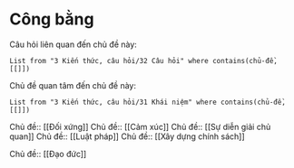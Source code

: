# Công bằng
Câu hỏi liên quan đến chủ đề này:
```dataview
List from "3 Kiến thức, câu hỏi/32 Câu hỏi" where contains(chủ-đề,[[]]) 
```

Chủ đề quan tâm đến chủ đề này:
```dataview
List from "3 Kiến thức, câu hỏi/31 Khái niệm" where contains(chủ-đề,[[]]) 
```
 
Chủ đề:: [[Đối xứng]]
Chủ đề:: [[Cảm xúc]]
Chủ đề:: [[Sự diễn giải chủ quan]]
Chủ đề:: [[Luật pháp]]
Chủ đề:: [[Xây dựng chính sách]]

Chủ đề:: [[Đạo đức]]